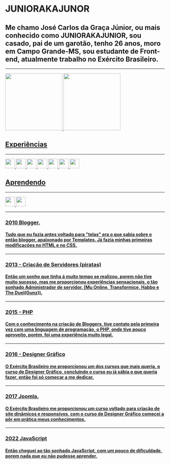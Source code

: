 

# JUNIORAKAJUNOR

  ## Me chamo José Carlos da Graça Júnior, ou mais conhecido como JUNIORAKAJUNIOR, sou casado, pai de um garotão, tenho 26 anos, moro em Campo Grande-MS, sou estudante de Front-end, atualmente trabalho no Exército Brasileiro.

***
<div>
<a href="https://github.com/juniorakajunior">
  <img height="180em" src="https://github-readme-stats.vercel.app/api/top-langs/?username=juniorakajunior1&layout=compact&langs_count=7&theme=dracula"/>
<img height="180em" src="https://github-readme-stats.vercel.app/api?username=juniorakajunior1&show_icons=true&theme=dracula&include_all_commits=true&count_private=true"/>
</div>
  

## Experiências 

***

<img src="https://cdn.jsdelivr.net/gh/devicons/devicon/icons/behance/behance-original.svg" width="30" height="30"/> <img src="https://cdn.jsdelivr.net/gh/devicons/devicon/icons/photoshop/photoshop-plain.svg" width="30" height="30"/> <img src="https://cdn.jsdelivr.net/gh/devicons/devicon/icons/illustrator/illustrator-plain.svg" width="30" height="30"/> <img src="https://cdn.jsdelivr.net/gh/devicons/devicon/icons/behance/behance-original.svg" width="30" height="30"/> 
<img src="https://cdn.jsdelivr.net/gh/devicons/devicon/icons/html5/html5-original.svg" width="30" height="30"/>
<img src="https://cdn.jsdelivr.net/gh/devicons/devicon/icons/css3/css3-original.svg" width="30" height="30"/>
<img src="https://cdn.jsdelivr.net/gh/devicons/devicon/icons/javascript/javascript-original.svg" width="30" height="30"/>


## Aprendendo 
***

<img src="https://cdn.jsdelivr.net/gh/devicons/devicon/icons/react/react-original.svg" width="30" height="30"/> <img src="https://cdn.jsdelivr.net/gh/devicons/devicon/icons/typescript/typescript-original.svg" width="30" height="30"/>
***
### 2010 Blogger.

#### Tudo que eu fazia antes voltado para "telas" era o que sabia sobre o então blogger, apaixonado por Templates. Já fazia minhas primeiras modificações no HTML e no CSS.
***
### 2013 - Criação de Servidores (piratas)

#### Então um sonho que tinha á muito tempo se realizou, porem não tive muito sucesso, mas me proporcionou experiências sensacionais, o tão sonhado Administrador de servidor. (Mu Online, Transformice, Habbo e  The Duel(Gunz)).
***
### 2015 - PHP

#### Com o conhecimento na criação de Bloggers, tive contato pela primeira vez com uma linguagem de programação, o PHP, onde tive pouco aproveito, porém, foi uma experiência muito legal. 
***
### 2016 - Designer Gráfico 

#### O Exército Brasileiro me proporcionou um dos cursos que mais queria, o curso de Designer Gráfico, concluindo o curso eu já sábia o que queria fazer, então foi só começar a me dedicar.
***
### 2017 Joomla.

#### O Exército Brasileiro me proporcionou um curso voltado para criação de site dinâmicos e responsivos, com o curso de Designer Gráfico comecei a pôr em prática meus conhecimentos.
***
### 2022 JavaScript

#### Então cheguei ao tão sonhado JavaScript, com um pouco de dificuldade, porem nada que eu não pudesse aprender.

